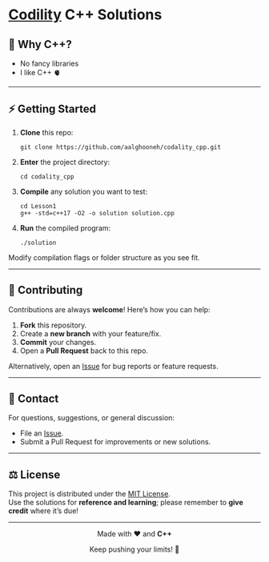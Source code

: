 

# [Codility](https://app.codility.com/programmers/lessons/1-iterations/) C++ Solutions


## 🚀 Why C++?

- No fancy libraries
- I like C++ 🫀

---

## ⚡ Getting Started

1. **Clone** this repo:
   ```
   git clone https://github.com/aalghooneh/codality_cpp.git
   ```
2. **Enter** the project directory:
   ```
   cd codality_cpp
   ```
3. **Compile** any solution you want to test:
   ```
   cd Lesson1
   g++ -std=c++17 -O2 -o solution solution.cpp
   ```
4. **Run** the compiled program:
   ```
   ./solution
   ```

Modify compilation flags or folder structure as you see fit.

---

## 🤝 Contributing

Contributions are always **welcome**! Here’s how you can help:

1. **Fork** this repository.
2. Create a **new branch** with your feature/fix.
3. **Commit** your changes.
4. Open a **Pull Request** back to this repo.

Alternatively, open an [Issue](https://github.com/aalghooneh/codality_cpp/issues) for bug reports or feature requests.

---

## 💌 Contact

For questions, suggestions, or general discussion:
- File an [Issue](https://github.com/aalghooneh/codality_cpp/issues).
- Submit a Pull Request for improvements or new solutions.

---

## ⚖ License

This project is distributed under the [MIT License](LICENSE).  
Use the solutions for **reference and learning**; please remember to **give credit** where it’s due!

---

<p align="center">
  Made with ❤️ and <strong>C++</strong>  
</p>

<p align="center">
  Keep pushing your limits! 🚀
</p>
